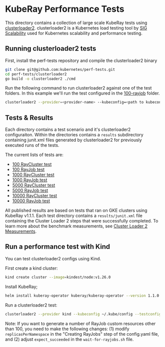 <!-- markdownlint-disable MD013 -->
# KubeRay Performance Tests

This directory contains a collection of large scale KubeRay tests using [clusterloader2](https://github.com/kubernetes/perf-tests/tree/master/clusterloader2).
clusterloader2 is a Kubernetes load testing tool by [SIG Scalability](https://github.com/kubernetes/community/blob/master/sig-scalability) used for Kubernetes scalability and performance testing.

## Running clusterloader2 tests

First, install the perf-tests repository and compile the clusterloader2 binary

```sh
git clone git@github.com:kubernetes/perf-tests.git
cd perf-tests/clusterloader2
go build -o clusterloader2 ./cmd
```

Run the following command to run clusterloader2 against one of the test folders. In this example we'll run the test configured in the [100-rayjob](./100-rayjob/) folder.

```sh
clusterloader2 --provider=<provider-name> --kubeconfig=<path to kubeconfig> --testconfig=100-rayjob/config.yaml
```

## Tests & Results

Each directory contains a test scenario and it's clusterloader2 configuraiton. Within the directories contains a `results` subdirectory containing junit.xml files generated by clusterloader2
for previously executed runs of the tests.

The current lists of tests are:

* [100 RayCluster test](./100-raycluster/)
* [100 RayJob test](./100-rayjob/)
* [1000 RayCluster test](./1000-raycluster/)
* [1000 RayJob test](./1000-rayjob/)
* [5000 RayCluster test](./5000-raycluster/)
* [5000 RayJob test](./5000-rayjob/)
* [10000 RayCluster test](./10000-raycluster/)
* [10000 RayJob test](./10000-rayjob/)

All published results are based on tests that ran on GKE clusters using KubeRay v1.1.1. Each test directory contains a
`results/junit.xml` file containing the Cluster Loader 2 steps that were successfully completed.
To learn more about the benchmark measurements, see [Cluster Loader 2 Measurements](https://github.com/kubernetes/perf-tests/tree/master/clusterloader2#measurement).

## Run a performance test with Kind

You can test clusterloader2 configs using Kind.

First create a kind cluster:

```sh
kind create cluster --image=kindest/node:v1.26.0
```

Install KubeRay;

```sh
helm install kuberay-operator kuberay/kuberay-operator --version 1.1.0
```

Run a clusterloader2 test:

```sh
clusterloader2 --provider kind --kubeconfig ~/.kube/config --testconfig ./100-rayjob/config.yaml
```

Note: If you want to generate a number of RayJob custom resources other than 100, you need to make the following changes: (1) modify `replicasPerNamespace` in the "Creating RayJobs" step of the config.yaml file, and (2) adjust `expect_succeeded` in the `wait-for-rayjobs.sh` file.

